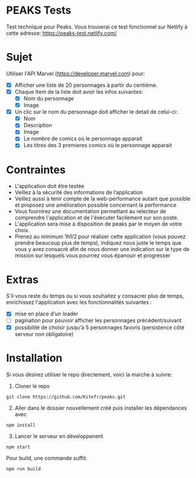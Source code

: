 # PEAKS Tests

Test technique pour Peaks.
Vous trouverai ce test fonctionnel sur Netlify à cette adresse:
https://peaks-test.netlify.com/

# Sujet

Utiliser l'API Marvel (https://developer.marvel.com) pour:

- [x] Afficher une liste de 20 personnages à partir du centième.
- [x] Chaque Item de la liste doit avoir les infos suivantes:
  - [x] Nom du personnage
  - [x] Image
- [x] Un clic sur le nom du personnage doit afficher le detail de celui-ci:
  - [x] Nom
  - [x] Description
  - [x] Image
  - [x] Le nombre de comics où le personnage apparait
  - [x] Les titres des 3 premieres comics où le personnage apparait

# Contraintes

- L'application doit être testée
- Veillez à la sécurité des informations de l’application
- Veillez aussi à tenir compte de la web-performance autant que possible et proposez une amélioration possible concernant la performance
- Vous fournirez une documentation permettant au relecteur de comprendre l'application et de l'éxécuter facilement sur son poste.
- L'application sera mise à disposition de peaks par le moyen de votre choix.
- Prenez au minimum 1h1/2 pour réaliser cette application (vous pouvez prendre beaucoup plus de temps), indiquez nous juste le temps que vous y avez consacré afin de nous donner une indication sur le type de mission sur lesquels vous pourriez vous épanouir et progresser

# Extras

S'il vous reste du temps ou si vous souhaitez y consacrer plus de temps, enrichissez l'application avec les fonctionnalités suivantes :

- [x] mise en place d'un loader
- [ ] pagination pour pouvoir afficher les personnages précédent/suivant
- [x] possibilité de choisir jusqu'à 5 personnages favoris (persistence côté serveur non obligatoire)

# Installation

Si vous désirez utiliser le repo directement, voici la marche à suivre:

1.  Cloner le repo

```
git clone https://github.com/Kitefr/peaks.git
```

2.  Aller dans le dossier nouvellement créé puis installer les dépendances avec

```
npm install
```

3.  Lancer le serveur en développenent

```
npm start
```

Pour build, une commande suffit:

```
npm run build
```
